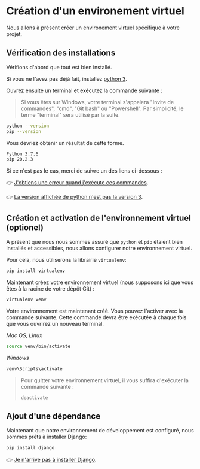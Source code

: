 # Création d'un environement virtuel

Nous allons à présent créer un environement virtuel spécifique à votre projet.

## Vérification des installations

Vérifions d'abord que tout est bien installé.

Si vous ne l'avez pas déjà fait, installez [python 3](https://www.python.org/downloads/).

Ouvrez ensuite un terminal et exécutez la commande suivante :

> Si vous êtes sur Windows, votre terminal s'appelera "Invite de commandes", "cmd", "Git bash" ou "Powershell". Par simplicité, le terme "terminal" sera utilisé par la suite.

```bash
python --version
pip --version
```

Vous devriez obtenir un résultat de cette forme.

```bash
Python 3.7.6
pip 20.2.3
```

Si ce n'est pas le cas, merci de suivre un des liens ci-dessous :

:point_right: [J'obtiens une erreur quand j'exécute ces commandes](https://github.com/LoicPoullain/je-code/blob/master/regler-les-problemes-de-path.md).

:point_right: [La version affichée de python n'est pas la version 3](https://github.com/LoicPoullain/je-code/blob/master/connaitre-sa-version-de-python.md).

## Création et activation de l'environnement virtuel (optionel)

A présent que nous nous sommes assuré que `python` et `pip` étaient bien installés et accessibles, nous allons configurer notre environnement virtuel.

Pour cela, nous utiliserons la librairie `virtualenv`:

```bash
pip install virtualenv
```

Maintenant créez votre environnement virtuel (nous supposons ici que vous êtes à la racine de votre dépôt Git) :

```bash
virtualenv venv
```

Votre environnement est maintenant créé. Vous pouvez l'activer avec la commande suivante. Cette commande devra être exécutée à chaque fois que vous ouvrirez un nouveau terminal.

*Mac OS, Linux*
```bash
source venv/bin/activate
```

*Windows*
```bash
venv\Scripts\activate
```

> Pour quitter votre environnement virtuel, il vous suffira d'exécuter la commande suivante :
>
> ```bash
> deactivate
> ```


## Ajout d'une dépendance

Maintenant que notre environnement de développement est configuré, nous sommes prêts à installer Django:

```bash
pip install django
```

:point_right: [Je n'arrive pas à installer Django](https://github.com/LoicPoullain/je-code/blob/master/probleme-installation-django.md).